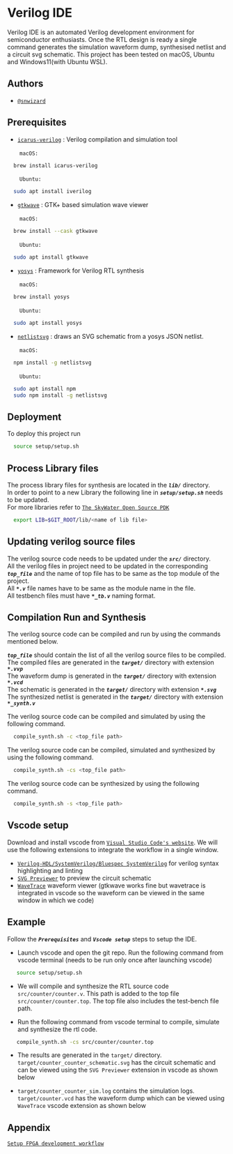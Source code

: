 
# Verilog IDE

Verilog IDE is an automated Verilog development environment for semiconductor enthusiasts. Once the RTL design is ready a single command generates the simulation waveform dump, synthesised netlist and a circuit svg schematic. This project has been tested on macOS, Ubuntu and Windows11(with Ubuntu WSL).


## Authors

- [`@snwizard`](https://github.com/snwizard/)


## Prerequisites

* [`icarus-verilog`](https://github.com/steveicarus/iverilog) : Verilog compilation and simulation tool  

&emsp;&emsp;`macOS:`
```bash
  brew install icarus-verilog
```   
&emsp;&emsp;`Ubuntu:`
```bash
  sudo apt install iverilog
```

* [`gtkwave`](https://gtkwave.sourceforge.net) : GTK+ based simulation wave viewer

&emsp;&emsp;`macOS:`
```bash
  brew install --cask gtkwave
```
&emsp;&emsp;`Ubuntu:`
```bash
  sudo apt install gtkwave
```

* [`yosys`](https://github.com/YosysHQ/yosys) : Framework for Verilog RTL synthesis

&emsp;&emsp;`macOS:`
```bash
  brew install yosys
```
&emsp;&emsp;`Ubuntu:`
```bash
  sudo apt install yosys
```

* [`netlistsvg`](https://github.com/nturley/netlistsvg) : draws an SVG schematic from a yosys JSON netlist. 

&emsp;&emsp;`macOS:`
```bash
  npm install -g netlistsvg
```
&emsp;&emsp;`Ubuntu:`
```bash
  sudo apt install npm
  sudo npm install -g netlistsvg
```

## Deployment

To deploy this project run

```bash
  source setup/setup.sh
```



## Process Library files

The process library files for synthesis are located in the ***`lib/`*** directory.  
In order to point to a new Library the following line in  ***`setup/setup.sh`*** needs to be updated.  
For more libraries refer to [`The SkyWater Open Source PDK`](https://github.com/google/skywater-pdk)


```bash
  export LIB=$GIT_ROOT/lib/<name of lib file>
```


## Updating verilog source files

The verilog source code needs to be updated under the ***`src/`*** directory.  
All the verilog files in project need to be updated in the corresponding ***`top_file`*** and the name of top file has to be same as the top module of the project.  
All ***`*.v`*** file names have to be same as the module name in the file.  
All testbench files must have ***`*_tb.v`*** naming format.



## Compilation Run and Synthesis

The verilog source code can be compiled and run by using the commands mentioned below. 

***`top_file`*** should contain the list of all the verilog source files to be compiled.  
The compiled files are generated in the ***`target/`*** directory with extension ***`*.vvp`***  
The waveform dump is generated in the ***`target/`*** directory with extension ***`*.vcd`***  
The schematic is generated in the ***`target/`*** directory with extension ***`*.svg`***  
The synthesized netlist is generated in the ***`target/`*** directory with extension ***`*_synth.v`***  

The verilog source code can be compiled and simulated by using the following command. 

```bash
  compile_synth.sh -c <top_file path>
```

The verilog source code can be compiled, simulated and synthesized by using the following command. 

```bash
  compile_synth.sh -cs <top_file path>
```

The verilog source code can be synthesized by using the following command. 

```bash
  compile_synth.sh -s <top_file path>
```

## Vscode setup

Download and install vscode from [`Visual Studio Code's website`](https://code.visualstudio.com/Download). We will use the following extensions to integrate the workflow in a single window.  

* [`Verilog-HDL/SystemVerilog/Bluespec SystemVerilog`](https://marketplace.visualstudio.com/items?itemName=mshr-h.VerilogHDL) for verilog syntax highlighting and linting
* [`SVG Previewer`](https://marketplace.visualstudio.com/items?itemName=vitaliymaz.vscode-svg-previewer) to preview the circuit schematic
* [`WaveTrace`](https://marketplace.visualstudio.com/items?itemName=wavetrace.wavetrace) waveform viewer (gtkwave works fine but wavetrace is integrated in vscode so the waveform can be viewed in the same window in which we code)


## Example

Follow the ***`Prerequisites`*** and ***`Vscode setup`*** steps to setup the IDE.  

* Launch vscode and open the git repo. Run the following command from vscode terminal (needs to be run only once after launching vscode)
```bash
   source setup/setup.sh
```

* We will compile and synthesize the RTL source code `src/counter/counter.v`. This path is added to the top file `src/counter/counter.top`. The top file also includes the test-bench file path.  

* Run the following command from vscode terminal to compile, simulate and synthesize the rtl code.
```bash
   compile_synth.sh -cs src/counter/counter.top
```

* The results are generated in the `target/` directory. `target/counter_counter_schematic.svg` has the circuit schematic and can be viewed using the `SVG Previewer` extension in vscode as shown below

* `target/counter_counter_sim.log` contains the simulation logs. `target/counter.vcd` has the waveform dump which can be viewed using `WaveTrace` vscode extension as shown below


## Appendix

[`Setup FPGA development workflow`](https://nishtahir.com/a-mostly-free-fpga-development-workflow-for-macos/)

